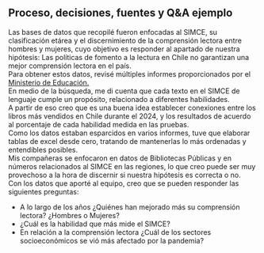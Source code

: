 ## **Proceso, decisiones, fuentes y Q\&A ejemplo**

Las bases de datos que recopilé fueron enfocadas al SIMCE, su clasificación etárea y el discernimiento de la comprensión lectora entre hombres y mujeres, cuyo objetivo es responder al apartado de nuestra hipótesis: Las políticas de fomento a la lectura en Chile no garantizan una mejor comprensión lectora en el país.  
Para obtener estos datos, revisé múltiples informes proporcionados por el [Ministerio de Educación.](https://docs.google.com/document/d/1t-EVQglddA7-rIWwCFbOnIvZ-qZmNttYxcQgpaiG1lA/edit?usp=sharing)   
En medio de la búsqueda, me di cuenta que cada texto en el SIMCE de lenguaje cumple un propósito, relacionado a diferentes habilidades.   
A partir de eso creo que es una buena idea establecer conexiones entre los libros más vendidos en Chile durante el 2024, y los resultados de acuerdo al porcentaje de cada habilidad medida en las pruebas.   
Como los datos estaban esparcidos en varios informes, tuve que elaborar tablas de excel desde cero, tratando de mantenerlas lo más ordenadas y entendibles posibles.   
Mis compañeras se enfocaron en datos de Bibliotecas Públicas y en números relacionados al SIMCE en las regiones, lo que creo puede ser muy provechoso a la hora de discernir si nuestra hipótesis es correcta o no.   
Con los datos que aporté al equipo, creo que se pueden responder las siguientes preguntas: 

* A lo largo de los años ¿Quiénes han mejorado más su comprensión lectora? ¿Hombres o Mujeres?  
* ¿Cuál es la habilidad que más mide el SIMCE?  
* En relación a la comprensión lectora ¿Cuál de los sectores socioeconómicos se vió más afectado por la pandemia?

